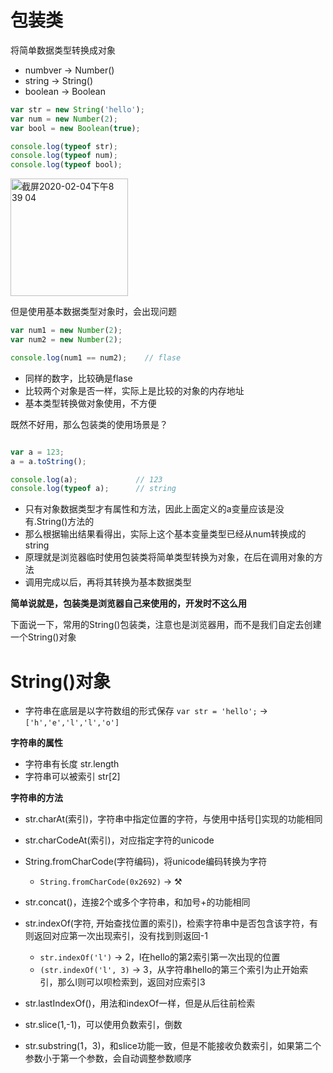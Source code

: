 

# 包装类

将简单数据类型转换成对象

- numbver -> Number()
- string -> String()
- boolean -> Boolean

```javascript
var str = new String('hello');
var num = new Number(2);
var bool = new Boolean(true);

console.log(typeof str);
console.log(typeof num);
console.log(typeof bool);
```
<img width="188" alt="截屏2020-02-04下午8 39 04" src="https://user-images.githubusercontent.com/26485327/73745608-642fbe00-478e-11ea-87ad-fa7f1d084d1e.png">

但是使用基本数据类型对象时，会出现问题
```javascript
var num1 = new Number(2);
var num2 = new Number(2);

console.log(num1 == num2);    // flase
```
- 同样的数字，比较确是flase
- 比较两个对象是否一样，实际上是比较的对象的内存地址
- 基本类型转换做对象使用，不方便

既然不好用，那么包装类的使用场景是？
```javascript

var a = 123;
a = a.toString();

console.log(a);             // 123
console.log(typeof a);      // string
```
- 只有对象数据类型才有属性和方法，因此上面定义的a变量应该是没有.String()方法的
- 那么根据输出结果看得出，实际上这个基本变量类型已经从num转换成的string
- 原理就是浏览器临时使用包装类将简单类型转换为对象，在后在调用对象的方法
- 调用完成以后，再将其转换为基本数据类型

**简单说就是，包装类是浏览器自己来使用的，开发时不这么用**

下面说一下，常用的String()包装类，注意也是浏览器用，而不是我们自定去创建一个String()对象

# String()对象

- 字符串在底层是以字符数组的形式保存
  `var str = 'hello';` -> `['h','e','l','l','o']`

**字符串的属性**
- 字符串有长度 str.length
- 字符串可以被索引 str[2]
  

**字符串的方法**
- str.charAt(索引)，字符串中指定位置的字符，与使用中括号[]实现的功能相同
- str.charCodeAt(索引)，对应指定字符的unicode
- String.fromCharCode(字符编码)，将unicode编码转换为字符
  - `String.fromCharCode(0x2692)` -> ⚒
- str.concat()，连接2个或多个字符串，和加号+的功能相同
- str.indexOf(字符, 开始查找位置的索引)，检索字符串中是否包含该字符，有则返回对应第一次出现索引，没有找到则返回-1
  - `str.indexOf('l')` -> 2，l在hello的第2索引第一次出现的位置
  - `(str.indexOf('l', 3)` -> 3，从字符串hello的第三个索引为止开始索引，那么l则可以呗检索到，返回对应索引3

- str.lastIndexOf()，用法和indexOf一样，但是从后往前检索
- str.slice(1,-1)，可以使用负数索引，倒数
- str.substring(1，3)，和slice功能一致，但是不能接收负数索引，如果第二个参数小于第一个参数，会自动调整参数顺序







